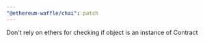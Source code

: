 ```yaml
---
"@ethereum-waffle/chai": patch
---
```


Don't rely on ethers for checking if object is an instance of Contract
